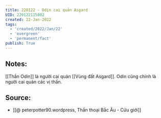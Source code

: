 ```yaml
---
title: 220122 - Odin cai quản Asgard
UID: 220122115802
created: 22-Jan-2022
tags:
  - 'created/2022/Jan/22'
  - 'evergreen'
  - 'permanent/fact'
publish: True
---
```

## Notes:
[[Thần Odin]] là người cai quản [[Vùng đất Asgard]]. Odin cũng chính là người cai quản các vị thần.

## Source:
- [[@ peterpotter90.wordpress, Thần thoại Bắc Âu - Cửu giới]]


